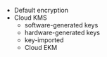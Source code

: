 - Default encryption
- Cloud KMS
  - software-generated keys
  - hardware-generated keys
  - key-imported
  - Cloud EKM
